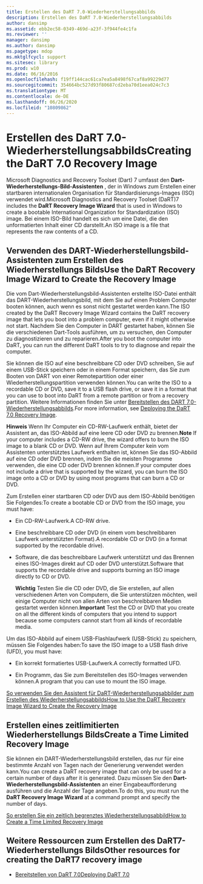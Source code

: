 ```yaml
---
title: Erstellen des DaRT 7.0-Wiederherstellungsabbilds
description: Erstellen des DaRT 7.0-Wiederherstellungsabbilds
author: dansimp
ms.assetid: ebb2ec58-0349-469d-a23f-3f944fe4c1fa
ms.reviewer: ''
manager: dansimp
ms.author: dansimp
ms.pagetype: mdop
ms.mktglfcycl: support
ms.sitesec: library
ms.prod: w10
ms.date: 06/16/2016
ms.openlocfilehash: f19ff144cac61ca7ea5a8498f67caf8a99229d77
ms.sourcegitcommit: 354664bc527d93f80687cd2eba70d1eea024c7c3
ms.translationtype: MT
ms.contentlocale: de-DE
ms.lasthandoff: 06/26/2020
ms.locfileid: "10809862"
---
```

# <span data-ttu-id="6e930-103">Erstellen des DaRT 7.0-Wiederherstellungsabbilds</span><span class="sxs-lookup"><span data-stu-id="6e930-103">Creating the DaRT 7.0 Recovery Image</span></span>


<span data-ttu-id="6e930-104">Microsoft Diagnostics and Recovery Toolset (Dart) 7 umfasst den **Dart-Wiederherstellungs-Bild-Assistenten** , der in Windows zum Erstellen einer startbaren internationalen Organisation für Standardisierungs-Images (ISO) verwendet wird.</span><span class="sxs-lookup"><span data-stu-id="6e930-104">Microsoft Diagnostics and Recovery Toolset (DaRT)7 includes the **DaRT Recovery Image Wizard** that is used in Windows to create a bootable International Organization for Standardization (ISO) image.</span></span> <span data-ttu-id="6e930-105">Bei einem ISO-Bild handelt es sich um eine Datei, die den unformatierten Inhalt einer CD darstellt.</span><span class="sxs-lookup"><span data-stu-id="6e930-105">An ISO image is a file that represents the raw contents of a CD.</span></span>

## <span data-ttu-id="6e930-106">Verwenden des DART-Wiederherstellungsbild-Assistenten zum Erstellen des Wiederherstellungs Bilds</span><span class="sxs-lookup"><span data-stu-id="6e930-106">Use the DaRT Recovery Image Wizard to Create the Recovery Image</span></span>


<span data-ttu-id="6e930-107">Die vom Dart-Wiederherstellungsbild-Assistenten erstellte ISO-Datei enthält das DART-Wiederherstellungsbild, mit dem Sie auf einen Problem Computer booten können, auch wenn es sonst nicht gestartet werden kann.</span><span class="sxs-lookup"><span data-stu-id="6e930-107">The ISO created by the DaRT Recovery Image Wizard contains the DaRT recovery image that lets you boot into a problem computer, even if it might otherwise not start.</span></span> <span data-ttu-id="6e930-108">Nachdem Sie den Computer in DART gestartet haben, können Sie die verschiedenen Dart-Tools ausführen, um zu versuchen, den Computer zu diagnostizieren und zu reparieren.</span><span class="sxs-lookup"><span data-stu-id="6e930-108">After you boot the computer into DaRT, you can run the different DaRT tools to try to diagnose and repair the computer.</span></span>

<span data-ttu-id="6e930-109">Sie können die ISO auf eine beschreibbare CD oder DVD schreiben, Sie auf einem USB-Stick speichern oder in einem Format speichern, das Sie zum Booten von DART von einer Remotepartition oder einer Wiederherstellungspartition verwenden können.</span><span class="sxs-lookup"><span data-stu-id="6e930-109">You can write the ISO to a recordable CD or DVD, save it to a USB flash drive, or save it in a format that you can use to boot into DaRT from a remote partition or from a recovery partition.</span></span> <span data-ttu-id="6e930-110">Weitere Informationen finden Sie unter [Bereitstellen des DART 7,0-Wiederherstellungsabbilds](deploying-the-dart-70-recovery-image-dart-7.md).</span><span class="sxs-lookup"><span data-stu-id="6e930-110">For more information, see [Deploying the DaRT 7.0 Recovery Image](deploying-the-dart-70-recovery-image-dart-7.md).</span></span>

<span data-ttu-id="6e930-111">**Hinweis**  Wenn Ihr Computer ein CD-RW-Laufwerk enthält, bietet der Assistent an, das ISO-Abbild auf eine leere CD oder DVD zu brennen.</span><span class="sxs-lookup"><span data-stu-id="6e930-111">**Note** If your computer includes a CD-RW drive, the wizard offers to burn the ISO image to a blank CD or DVD.</span></span> <span data-ttu-id="6e930-112">Wenn auf Ihrem Computer kein vom Assistenten unterstütztes Laufwerk enthalten ist, können Sie das ISO-Abbild auf eine CD oder DVD brennen, indem Sie die meisten Programme verwenden, die eine CD oder DVD brennen können.</span><span class="sxs-lookup"><span data-stu-id="6e930-112">If your computer does not include a drive that is supported by the wizard, you can burn the ISO image onto a CD or DVD by using most programs that can burn a CD or DVD.</span></span>

 

<span data-ttu-id="6e930-113">Zum Erstellen einer startbaren CD oder DVD aus dem ISO-Abbild benötigen Sie Folgendes:</span><span class="sxs-lookup"><span data-stu-id="6e930-113">To create a bootable CD or DVD from the ISO image, you must have:</span></span>

-   <span data-ttu-id="6e930-114">Ein CD-RW-Laufwerk.</span><span class="sxs-lookup"><span data-stu-id="6e930-114">A CD-RW drive.</span></span>

-   <span data-ttu-id="6e930-115">Eine beschreibbare CD oder DVD (in einem vom beschreibbaren Laufwerk unterstützten Format).</span><span class="sxs-lookup"><span data-stu-id="6e930-115">A recordable CD or DVD (in a format supported by the recordable drive).</span></span>

-   <span data-ttu-id="6e930-116">Software, die das beschreibbare Laufwerk unterstützt und das Brennen eines ISO-Images direkt auf CD oder DVD unterstützt.</span><span class="sxs-lookup"><span data-stu-id="6e930-116">Software that supports the recordable drive and supports burning an ISO image directly to CD or DVD.</span></span>

    <span data-ttu-id="6e930-117">**Wichtig**  Testen Sie die CD oder DVD, die Sie erstellen, auf allen verschiedenen Arten von Computern, die Sie unterstützen möchten, weil einige Computer nicht von allen Arten von beschreibbaren Medien gestartet werden können.</span><span class="sxs-lookup"><span data-stu-id="6e930-117">**Important** Test the CD or DVD that you create on all the different kinds of computers that you intend to support because some computers cannot start from all kinds of recordable media.</span></span>

     

<span data-ttu-id="6e930-118">Um das ISO-Abbild auf einem USB-Flashlaufwerk (USB-Stick) zu speichern, müssen Sie Folgendes haben:</span><span class="sxs-lookup"><span data-stu-id="6e930-118">To save the ISO image to a USB flash drive (UFD), you must have:</span></span>

-   <span data-ttu-id="6e930-119">Ein korrekt formatiertes USB-Laufwerk.</span><span class="sxs-lookup"><span data-stu-id="6e930-119">A correctly formatted UFD.</span></span>

-   <span data-ttu-id="6e930-120">Ein Programm, das Sie zum Bereitstellen des ISO-Images verwenden können.</span><span class="sxs-lookup"><span data-stu-id="6e930-120">A program that you can use to mount the ISO image.</span></span>

[<span data-ttu-id="6e930-121">So verwenden Sie den Assistent für DaRT-Wiederherstellungsabbilder zum Erstellen des Wiederherstellungsabbilds</span><span class="sxs-lookup"><span data-stu-id="6e930-121">How to Use the DaRT Recovery Image Wizard to Create the Recovery Image</span></span>](how-to-use-the-dart-recovery-image-wizard-to-create-the-recovery-image-dart-7.md)

## <span data-ttu-id="6e930-122">Erstellen eines zeitlimitierten Wiederherstellungs Bilds</span><span class="sxs-lookup"><span data-stu-id="6e930-122">Create a Time Limited Recovery Image</span></span>


<span data-ttu-id="6e930-123">Sie können ein DART-Wiederherstellungsbild erstellen, das nur für eine bestimmte Anzahl von Tagen nach der Generierung verwendet werden kann.</span><span class="sxs-lookup"><span data-stu-id="6e930-123">You can create a DaRT recovery image that can only be used for a certain number of days after it is generated.</span></span> <span data-ttu-id="6e930-124">Dazu müssen Sie den **Dart-Wiederherstellungsbild-Assistenten** an einer Eingabeaufforderung ausführen und die Anzahl der Tage angeben.</span><span class="sxs-lookup"><span data-stu-id="6e930-124">To do this, you must run the **DaRT Recovery Image Wizard** at a command prompt and specify the number of days.</span></span>

[<span data-ttu-id="6e930-125">So erstellen Sie ein zeitlich begrenztes Wiederherstellungsabbild</span><span class="sxs-lookup"><span data-stu-id="6e930-125">How to Create a Time Limited Recovery Image</span></span>](how-to-create-a-time-limited-recovery-image-dart-7.md)

## <span data-ttu-id="6e930-126">Weitere Ressourcen zum Erstellen des DaRT7-Wiederherstellungs Bilds</span><span class="sxs-lookup"><span data-stu-id="6e930-126">Other resources for creating the DaRT7 recovery image</span></span>


-   [<span data-ttu-id="6e930-127">Bereitstellen von DaRT 7.0</span><span class="sxs-lookup"><span data-stu-id="6e930-127">Deploying DaRT 7.0</span></span>](deploying-dart-70-new-ia.md)

 

 





